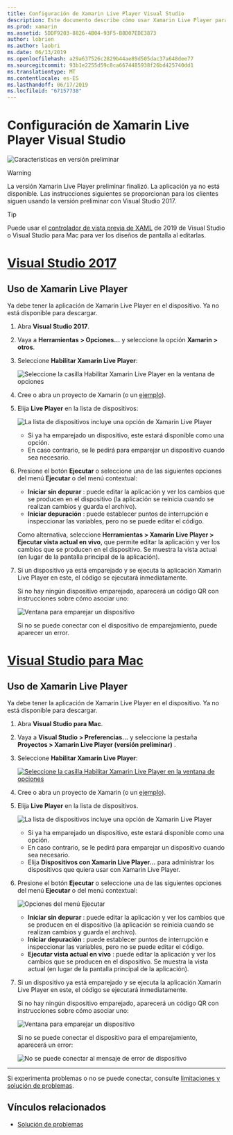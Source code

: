 ```yaml
---
title: Configuración de Xamarin Live Player Visual Studio
description: Este documento describe cómo usar Xamarin Live Player para realizar las modificaciones dinámicas en una aplicación en ejecución.
ms.prod: xamarin
ms.assetid: 5DDF9203-8826-4B04-93F5-B8D07EDE3873
author: lobrien
ms.author: laobri
ms.date: 06/13/2019
ms.openlocfilehash: a29a637526c2829b44ae89d505dac37a648dee77
ms.sourcegitcommit: 93b1e2255d59c8ca6674485938f26bd425740dd1
ms.translationtype: MT
ms.contentlocale: es-ES
ms.lasthandoff: 06/17/2019
ms.locfileid: "67157738"
---
```

# <a name="xamarin-live-player-visual-studio-configuration"></a>Configuración de Xamarin Live Player Visual Studio

![Características en versión preliminar](~/media/shared/preview.png)

> [!WARNING]
> La versión Xamarin Live Player preliminar finalizó. La aplicación ya no está disponible. Las instrucciones siguientes se proporcionan para los clientes siguen usando la versión preliminar con Visual Studio 2017.

> [!TIP]
> Puede usar el [controlador de vista previa de XAML](~/xamarin-forms/xaml/xaml-previewer/index.md) de 2019 de Visual Studio o Visual Studio para Mac para ver los diseños de pantalla al editarlas.

# <a name="visual-studio-2017tabwindows"></a>[Visual Studio 2017](#tab/windows)

## <a name="using-xamarin-live-player"></a>Uso de Xamarin Live Player

Ya debe tener la aplicación de Xamarin Live Player en el dispositivo. Ya no está disponible para descargar.

1. Abra **Visual Studio 2017**.
2. Vaya a **Herramientas > Opciones...**  y seleccione la opción **Xamarin > otros**.
3. Seleccione **Habilitar Xamarin Live Player**:

    ![Seleccione la casilla Habilitar Xamarin Live Player en la ventana de opciones](install-images/vs2017-options.png)

4. Cree o abra un proyecto de Xamarin (o un [ejemplo](~/tools/live-player/samples.md)).
5. Elija **Live Player** en la lista de dispositivos:

    ![La lista de dispositivos incluye una opción de Xamarin Live Player](install-images/devices-empty-windows.png)

    - Si ya ha emparejado un dispositivo, este estará disponible como una opción.
    - En caso contrario, se le pedirá para emparejar un dispositivo cuando sea necesario.

6. Presione el botón **Ejecutar** o seleccione una de las siguientes opciones del menú **Ejecutar** o del menú contextual:

    - **Iniciar sin depurar** : puede editar la aplicación y ver los cambios que se producen en el dispositivo (la aplicación se reinicia cuando se realizan cambios y guarda el archivo).
    - **Iniciar depuración** : puede establecer puntos de interrupción e inspeccionar las variables, pero no se puede editar el código.

    Como alternativa, seleccione **Herramientas > Xamarin Live Player > Ejecutar vista actual en vivo**, que permite editar la aplicación y ver los cambios que se producen en el dispositivo. Se muestra la vista actual (en lugar de la pantalla principal de la aplicación).

7. Si un dispositivo ya está emparejado y se ejecuta la aplicación Xamarin Live Player en este, el código se ejecutará inmediatamente.

    Si no hay ningún dispositivo emparejado, aparecerá un código QR con instrucciones sobre cómo asociar uno:

    ![Ventana para emparejar un dispositivo](install-images/manage-empty-windows.png)

    Si no se puede conectar con el dispositivo de emparejamiento, puede aparecer un error.

# <a name="visual-studio-for-mactabmacos"></a>[Visual Studio para Mac](#tab/macos)

## <a name="using-xamarin-live-player"></a>Uso de Xamarin Live Player

Ya debe tener la aplicación de Xamarin Live Player en el dispositivo. Ya no está disponible para descargar.

1. Abra **Visual Studio para Mac**.
2. Vaya a **Visual Studio > Preferencias...**  y seleccione la pestaña **Proyectos > Xamarin Live Player (versión preliminar)** .
3. Seleccione **Habilitar Xamarin Live Player**:

    [![Seleccione la casilla Habilitar Xamarin Live Player en la ventana de opciones](install-images/vsmac-options-sml.png)](install-images/vsmac-options.png#lightbox)

4. Cree o abra un proyecto de Xamarin (o un [ejemplo](~/tools/live-player/samples.md)).
5. Elija **Live Player** en la lista de dispositivos.

    ![La lista de dispositivos incluye una opción de Xamarin Live Player](install-images/devices.png)

    - Si ya ha emparejado un dispositivo, este estará disponible como una opción.
    - En caso contrario, se le pedirá para emparejar un dispositivo cuando sea necesario.
    - Elija **Dispositivos con Xamarin Live Player...**  para administrar los dispositivos que quiera usar con Xamarin Live Player.

6. Presione el botón **Ejecutar** o seleccione una de las siguientes opciones del menú **Ejecutar** o del menú contextual:

    ![Opciones del menú Ejecutar](install-images/run-menu.png)

    - **Iniciar sin depurar** : puede editar la aplicación y ver los cambios que se producen en el dispositivo (la aplicación se reinicia cuando se realizan cambios y guarda el archivo).
    - **Iniciar depuración** : puede establecer puntos de interrupción e inspeccionar las variables, pero no se puede editar el código.
    - **Ejecutar vista actual en vivo** : puede editar la aplicación y ver los cambios que se producen en el dispositivo. Se muestra la vista actual (en lugar de la pantalla principal de la aplicación).

7. Si un dispositivo ya está emparejado y se ejecuta la aplicación Xamarin Live Player en este, el código se ejecutará inmediatamente.

    Si no hay ningún dispositivo emparejado, aparecerá un código QR con instrucciones sobre cómo asociar uno:

    ![Ventana para emparejar un dispositivo](install-images/manage-empty.png)

    Si no se puede conectar el dispositivo para el emparejamiento, aparecerá un error:

    ![No se puede conectar al mensaje de error de dispositivo](install-images/error-cannot-connect.png)

-----

Si experimenta problemas o no se puede conectar, consulte [limitaciones y solución de problemas](~/tools/live-player/troubleshooting.md).

## <a name="related-links"></a>Vínculos relacionados

- [Solución de problemas](~/tools/live-player/troubleshooting.md)
